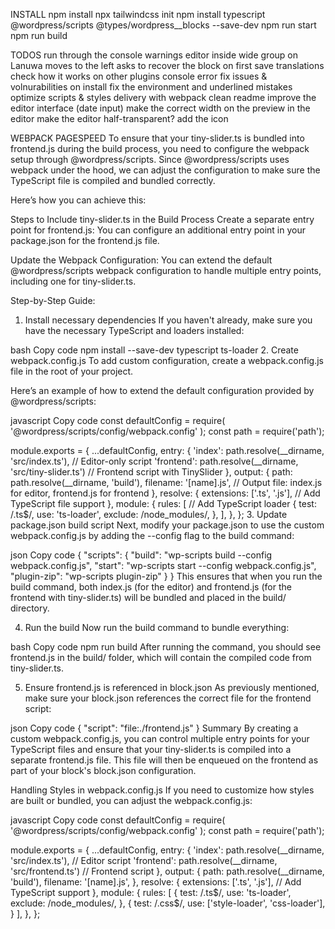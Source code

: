 INSTALL
    npm install
    npx tailwindcss init
    npm install typescript @wordpress/scripts @types/wordpress__blocks --save-dev
    npm run start
    npm run build


TODOS
    run through the console warnings
    editor inside wide group on Lanuwa moves to the left
    asks to recover the block on first save
	translations
		check how it works on other plugins
	console error
	fix issues & volnurabilities on install
	fix the environment and underlined mistakes
	optimize scripts & styles delivery with webpack
		clean readme
	improve the editor interface (date input)
	make the correct width on the preview in the editor
	make the editor half-transparent?
	add the icon


WEBPACK PAGESPEED
To ensure that your tiny-slider.ts is bundled into frontend.js during the build process, you need to configure the webpack setup through @wordpress/scripts. Since @wordpress/scripts uses webpack under the hood, we can adjust the configuration to make sure the TypeScript file is compiled and bundled correctly.

Here’s how you can achieve this:

Steps to Include tiny-slider.ts in the Build Process
Create a separate entry point for frontend.js: You can configure an additional entry point in your package.json for the frontend.js file.

Update the Webpack Configuration: You can extend the default @wordpress/scripts webpack configuration to handle multiple entry points, including one for tiny-slider.ts.

Step-by-Step Guide:
1. Install necessary dependencies
If you haven't already, make sure you have the necessary TypeScript and loaders installed:

bash
Copy code
npm install --save-dev typescript ts-loader
2. Create webpack.config.js
To add custom configuration, create a webpack.config.js file in the root of your project.

Here’s an example of how to extend the default configuration provided by @wordpress/scripts:

javascript
Copy code
const defaultConfig = require( '@wordpress/scripts/config/webpack.config' );
const path = require('path');

module.exports = {
    ...defaultConfig,
    entry: {
        'index': path.resolve(__dirname, 'src/index.ts'), // Editor-only script
        'frontend': path.resolve(__dirname, 'src/tiny-slider.ts') // Frontend script with TinySlider
    },
    output: {
        path: path.resolve(__dirname, 'build'),
        filename: '[name].js', // Output file: index.js for editor, frontend.js for frontend
    },
    resolve: {
        extensions: ['.ts', '.js'], // Add TypeScript file support
    },
    module: {
        rules: [
            // Add TypeScript loader
            {
                test: /\.ts$/,
                use: 'ts-loader',
                exclude: /node_modules/,
            },
        ],
    },
};
3. Update package.json build script
Next, modify your package.json to use the custom webpack.config.js by adding the --config flag to the build command:

json
Copy code
{
  "scripts": {
    "build": "wp-scripts build --config webpack.config.js",
    "start": "wp-scripts start --config webpack.config.js",
    "plugin-zip": "wp-scripts plugin-zip"
  }
}
This ensures that when you run the build command, both index.js (for the editor) and frontend.js (for the frontend with tiny-slider.ts) will be bundled and placed in the build/ directory.

4. Run the build
Now run the build command to bundle everything:

bash
Copy code
npm run build
After running the command, you should see frontend.js in the build/ folder, which will contain the compiled code from tiny-slider.ts.

5. Ensure frontend.js is referenced in block.json
As previously mentioned, make sure your block.json references the correct file for the frontend script:

json
Copy code
{
	"script": "file:./frontend.js"
}
Summary
By creating a custom webpack.config.js, you can control multiple entry points for your TypeScript files and ensure that your tiny-slider.ts is compiled into a separate frontend.js file. This file will then be enqueued on the frontend as part of your block's block.json configuration.


Handling Styles in webpack.config.js
If you need to customize how styles are built or bundled, you can adjust the webpack.config.js:

javascript
Copy code
const defaultConfig = require( '@wordpress/scripts/config/webpack.config' );
const path = require('path');

module.exports = {
    ...defaultConfig,
    entry: {
        'index': path.resolve(__dirname, 'src/index.ts'), // Editor script
        'frontend': path.resolve(__dirname, 'src/frontend.ts') // Frontend script
    },
    output: {
        path: path.resolve(__dirname, 'build'),
        filename: '[name].js',
    },
    resolve: {
        extensions: ['.ts', '.js'], // Add TypeScript support
    },
    module: {
        rules: [
            {
                test: /\.ts$/,
                use: 'ts-loader',
                exclude: /node_modules/,
            },
            {
                test: /\.css$/,
                use: ['style-loader', 'css-loader'],
            }
        ],
    },
};